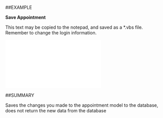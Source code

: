 
##EXAMPLE

**Save Appointment**

This text may be copied to the notepad, and saved as a *.vbs file. Remember to change the login information.

![](..\..\Examples\vbs\SOAppointment.Save.vbs.txt)


##SUMMARY

Saves the changes you made to the appointment model to the database, does not return the new data from the database

